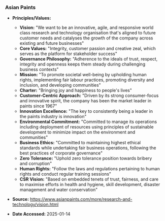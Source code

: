 ### Asian Paints

- **Principles/Values:**
  - **Vision:** "We want to be an innovative, agile, and responsive world class research and technology organisation that's aligned to future customer needs and catalyses the growth of the company across existing and future businesses"
  - **Core Values:** "Integrity, customer passion and creative zeal, which serves as the platform for stakeholder success"
  - **Governance Philosophy:** "Adherence to the ideals of trust, respect, integrity and openness keeps them steady during challenging business contexts"
  - **Mission:** "To promote societal well-being by upholding human rights, implementing fair labour practices, promoting diversity and inclusion, and developing communities"
  - **Charter:** "Bringing joy and happiness to people's lives"
  - **Customer-Centric Approach:** "Driven by its strong consumer-focus and innovative spirit, the company has been the market leader in paints since 1967"
  - **Innovation Excellence:** "The key to consistently being a leader in the paints industry is innovation"
  - **Environmental Commitment:** "Committed to manage its operations including deployment of resources using principles of sustainable development to minimize impact on the environment and communities"
  - **Business Ethics:** "Committed to maintaining highest ethical standards while undertaking fair business operations, following the best practices of corporate governance"
  - **Zero Tolerance:** "Uphold zero tolerance position towards bribery and corruption"
  - **Human Rights:** "Follow the laws and regulations pertaining to human rights and conduct regular training sessions"
  - **CSR Vision:** "Based on embedded tenets of trust, fairness, and care to maximise efforts in health and hygiene, skill development, disaster management and water conservation"

- **Source:** https://www.asianpaints.com/more/research-and-technology/vision.html
- **Date Accessed:** 2025-01-14